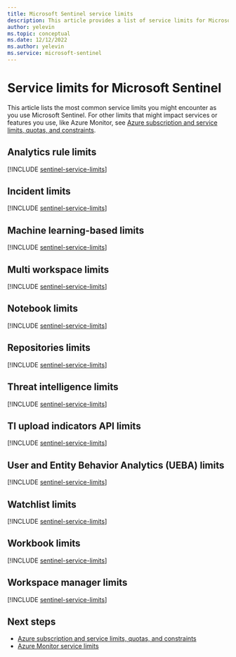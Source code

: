 ```yaml
---
title: Microsoft Sentinel service limits
description: This article provides a list of service limits for Microsoft Sentinel.
author: yelevin
ms.topic: conceptual
ms.date: 12/12/2022
ms.author: yelevin
ms.service: microsoft-sentinel
---
```


# Service limits for Microsoft Sentinel

This article lists the most common service limits you might encounter as you use Microsoft Sentinel. For other limits that might impact services or features you use, like Azure Monitor, see [Azure subscription and service limits, quotas, and constraints](../azure-resource-manager/management/azure-subscription-service-limits.md).

## Analytics rule limits

[!INCLUDE [sentinel-service-limits](includes/sentinel-limits-analytics-rules.md)]

## Incident limits

[!INCLUDE [sentinel-service-limits](includes/sentinel-limits-incidents.md)]

## Machine learning-based limits

[!INCLUDE [sentinel-service-limits](includes/sentinel-limits-machine-learning.md)]

## Multi workspace limits

[!INCLUDE [sentinel-service-limits](includes/sentinel-limits-multi-workspace.md)]

## Notebook limits

[!INCLUDE [sentinel-service-limits](includes/sentinel-limits-notebooks.md)]

## Repositories limits

[!INCLUDE [sentinel-service-limits](includes/sentinel-limits-repositories.md)]

## Threat intelligence limits

[!INCLUDE [sentinel-service-limits](includes/sentinel-limits-threat-intelligence.md)]

## TI upload indicators API limits

[!INCLUDE [sentinel-service-limits](includes/sentinel-limits-ti-upload-api.md)]

## User and Entity Behavior Analytics (UEBA) limits

[!INCLUDE [sentinel-service-limits](includes/sentinel-limits-ueba.md)]

## Watchlist limits

[!INCLUDE [sentinel-service-limits](includes/sentinel-limits-watchlists.md)]

## Workbook limits

[!INCLUDE [sentinel-service-limits](includes/sentinel-limits-workbooks.md)]

## Workspace manager limits

[!INCLUDE [sentinel-service-limits](includes/sentinel-limits-workspace-manager.md)]

## Next steps

- [Azure subscription and service limits, quotas, and constraints](../azure-resource-manager/management/azure-subscription-service-limits.md)
- [Azure Monitor service limits](../azure-monitor/service-limits.md)
